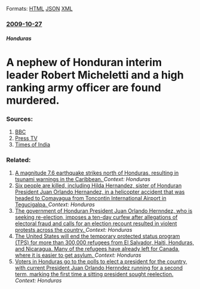
Formats: [HTML](/news/2009/10/27/a-nephew-of-honduran-interim-leader-robert-micheletti-and-a-high-ranking-army-officer-are-found-murdered.html)  [JSON](/news/2009/10/27/a-nephew-of-honduran-interim-leader-robert-micheletti-and-a-high-ranking-army-officer-are-found-murdered.json)  [XML](/news/2009/10/27/a-nephew-of-honduran-interim-leader-robert-micheletti-and-a-high-ranking-army-officer-are-found-murdered.xml)  

### [2009-10-27](/news/2009/10/27/index.md)

##### Honduras
#  A nephew of Honduran interim leader Robert Micheletti and a high ranking army officer are found murdered. 




### Sources:

1. [BBC](http://news.bbc.co.uk/1/hi/world/americas/8327196.stm)
2. [Press TV](http://www.presstv.ir/detail.aspx?id=109724&sectionid=351020706)
3. [Times of India](http://timesofindia.indiatimes.com/world/rest-of-world/Honduras-de-facto-leaders-nephew-murdered/articleshow/5168177.cms)

### Related:

1. [A magnitude 7.6 earthquake strikes north of Honduras, resulting in tsunami warnings in the Caribbean. ](/news/2018/01/9/a-magnitude-7-6-earthquake-strikes-north-of-honduras-resulting-in-tsunami-warnings-in-the-caribbean.md) _Context: Honduras_
2. [Six people are killed, including Hilda Hernandez, sister of Honduran President Juan Orlando Hernandez, in a helicopter accident that was headed to Comayagua from Toncontin International Airport in Tegucigalpa. ](/news/2017/12/16/six-people-are-killed-including-hilda-herna-ndez-sister-of-honduran-president-juan-orlando-herna-ndez-in-a-helicopter-accident-that-was-h.md) _Context: Honduras_
3. [The government of Honduran President Juan Orlando Hernndez, who is seeking re-election, imposes a ten-day curfew after allegations of electoral fraud and calls for an election recount resulted in violent protests across the country. ](/news/2017/12/1/the-government-of-honduran-president-juan-orlando-hernandez-who-is-seeking-re-election-imposes-a-ten-day-curfew-after-allegations-of-elect.md) _Context: Honduras_
4. [The United States will end the temporary protected status program (TPS) for more than 300,000 refugees from El Salvador, Haiti, Honduras, and Nicaragua. Many of the refugees have already left for Canada, where it is easier to get asylum. ](/news/2017/11/4/the-united-states-will-end-the-temporary-protected-status-program-tps-for-more-than-300-000-refugees-from-el-salvador-haiti-honduras-an.md) _Context: Honduras_
5. [Voters in Honduras go to the polls to elect a president for the country, with current President Juan Orlando Hernndez running for a second term, marking the first time a sitting president sought reelection. ](/news/2017/11/26/voters-in-honduras-go-to-the-polls-to-elect-a-president-for-the-country-with-current-president-juan-orlando-hernandez-running-for-a-second.md) _Context: Honduras_

